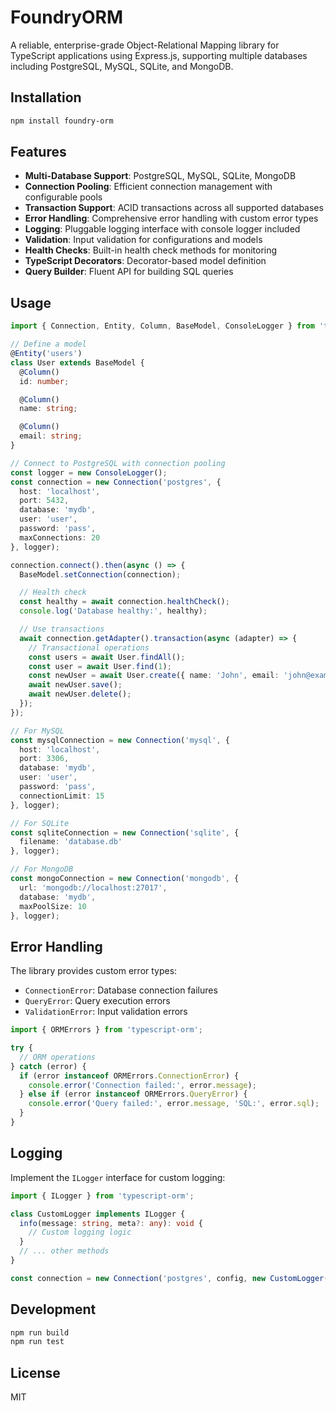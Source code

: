 # FoundryORM

A reliable, enterprise-grade Object-Relational Mapping library for TypeScript applications using Express.js, supporting multiple databases including PostgreSQL, MySQL, SQLite, and MongoDB.

## Installation

```bash
npm install foundry-orm
```

## Features

- **Multi-Database Support**: PostgreSQL, MySQL, SQLite, MongoDB
- **Connection Pooling**: Efficient connection management with configurable pools
- **Transaction Support**: ACID transactions across all supported databases
- **Error Handling**: Comprehensive error handling with custom error types
- **Logging**: Pluggable logging interface with console logger included
- **Validation**: Input validation for configurations and models
- **Health Checks**: Built-in health check methods for monitoring
- **TypeScript Decorators**: Decorator-based model definition
- **Query Builder**: Fluent API for building SQL queries

## Usage

```typescript
import { Connection, Entity, Column, BaseModel, ConsoleLogger } from 'typescript-orm';

// Define a model
@Entity('users')
class User extends BaseModel {
  @Column()
  id: number;

  @Column()
  name: string;

  @Column()
  email: string;
}

// Connect to PostgreSQL with connection pooling
const logger = new ConsoleLogger();
const connection = new Connection('postgres', {
  host: 'localhost',
  port: 5432,
  database: 'mydb',
  user: 'user',
  password: 'pass',
  maxConnections: 20
}, logger);

connection.connect().then(async () => {
  BaseModel.setConnection(connection);

  // Health check
  const healthy = await connection.healthCheck();
  console.log('Database healthy:', healthy);

  // Use transactions
  await connection.getAdapter().transaction(async (adapter) => {
    // Transactional operations
    const users = await User.findAll();
    const user = await User.find(1);
    const newUser = await User.create({ name: 'John', email: 'john@example.com' });
    await newUser.save();
    await newUser.delete();
  });
});

// For MySQL
const mysqlConnection = new Connection('mysql', {
  host: 'localhost',
  port: 3306,
  database: 'mydb',
  user: 'user',
  password: 'pass',
  connectionLimit: 15
}, logger);

// For SQLite
const sqliteConnection = new Connection('sqlite', {
  filename: 'database.db'
}, logger);

// For MongoDB
const mongoConnection = new Connection('mongodb', {
  url: 'mongodb://localhost:27017',
  database: 'mydb',
  maxPoolSize: 10
}, logger);
```

## Error Handling

The library provides custom error types:

- `ConnectionError`: Database connection failures
- `QueryError`: Query execution errors
- `ValidationError`: Input validation errors

```typescript
import { ORMErrors } from 'typescript-orm';

try {
  // ORM operations
} catch (error) {
  if (error instanceof ORMErrors.ConnectionError) {
    console.error('Connection failed:', error.message);
  } else if (error instanceof ORMErrors.QueryError) {
    console.error('Query failed:', error.message, 'SQL:', error.sql);
  }
}
```

## Logging

Implement the `ILogger` interface for custom logging:

```typescript
import { ILogger } from 'typescript-orm';

class CustomLogger implements ILogger {
  info(message: string, meta?: any): void {
    // Custom logging logic
  }
  // ... other methods
}

const connection = new Connection('postgres', config, new CustomLogger());
```

## Development

```bash
npm run build
npm run test
```

## License

MIT